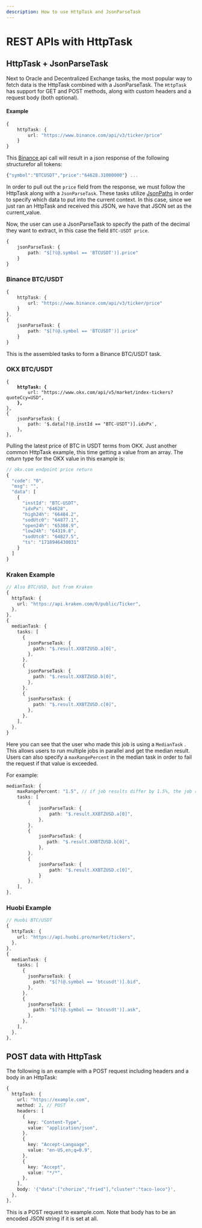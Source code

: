 ```yaml
---
description: How to use HttpTask and JsonParseTask
---
```


# REST APIs with HttpTask

## HttpTask + JsonParseTask

Next to Oracle and Decentralized Exchange tasks, the most popular way to fetch data is the HttpTask combined with a JsonParseTask. The `HttpTask` has support for GET and POST methods, along with custom headers and a request body (both optional).&#x20;

#### Example

```typescript
{
    httpTask: {
        url: "https://www.binance.com/api/v3/ticker/price"
    }
}
```

This [Binance ](https://www.binance.com/en/trade/BTC\_USDT)api call will result in a json response of the following structurefor all tokens:

```typescript
{"symbol":"BTCUSDT","price":"64628.31000000"} ...
```

In order to pull out the `price` field from the response, we must follow the HttpTask along with a `JsonParseTask`. These tasks utilize [JsonPaths](https://goessner.net/articles/JsonPath/) in order to specify which data to put into the current context. In this case, since we just ran an HttpTask and received this JSON, we have that JSON set as the current\_value.&#x20;

Now, the user can use a JsonParseTask to specify the path of the decimal they want to extract, in this case the field `BTC-USDT price`.&#x20;

```typescript
{
    jsonParseTask: {
        path: "$[?(@.symbol == 'BTCUSDT')].price"
    }
}
```

### Binance BTC/USDT

```typescript
{
    httpTask: {
        url: "https://www.binance.com/api/v3/ticker/price"
    }
},
{
    jsonParseTask: {
        path: "$[?(@.symbol == 'BTCUSDT')].price"
    }
}
```

This is the assembled tasks to form a Binance BTC/USDT task.&#x20;

### OKX BTC/USDT

<pre class="language-typescript"><code class="lang-typescript">{
<strong>    httpTask: {
</strong>        url: "https://www.okx.com/api/v5/market/index-tickers?quoteCcy=USD",
<strong>    },
</strong>},
{
    jsonParseTask: {
        path: '$.data[?(@.instId == "BTC-USDT")].idxPx',
    },
},
</code></pre>

Pulling the latest price of BTC in USDT terms from OKX. Just another common HttpTask example, this time getting a value from an array. The return type for the OKX value in this example is:&#x20;

```typescript
// okx.com endpoint price return
{
  "code": "0",
  "msg": "",
  "data": [
    {
      "instId": "BTC-USDT",
      "idxPx": "64628",
      "high24h": "66484.2",
      "sodUtc0": "64877.1",
      "open24h": "65308.9",
      "low24h": "64319.8",
      "sodUtc8": "64827.5",
      "ts": "1718946430031"
    }
  ]
}
```

### Kraken Example

```typescript
// Also BTC/USD, but from Kraken
{
  httpTask: {
    url: "https://api.kraken.com/0/public/Ticker",
  },
},
{
  medianTask: {
    tasks: [
      {
        jsonParseTask: {
          path: "$.result.XXBTZUSD.a[0]",
        },
      },
      {
        jsonParseTask: {
          path: "$.result.XXBTZUSD.b[0]",
        },
      },
      {
        jsonParseTask: {
          path: "$.result.XXBTZUSD.c[0]",
        },
      },
    ],
  },
}
```

Here you can see that the user who made this job is using a `MedianTask` . This allows users to run multiple jobs in parallel and get the median result. Users can also specify a `maxRangePercent` in the median task in order to fail the request if that value is exceeded.&#x20;

For example:

```typescript
medianTask: {
    maxRangePercent: "1.5", // if job results differ by 1.5%, the job run will fail
    tasks: [
        {
            jsonParseTask: {
                path: "$.result.XXBTZUSD.a[0]",
            },
        },
        {
            jsonParseTask: {
               path: "$.result.XXBTZUSD.b[0]",
            },
        },
        {
            jsonParseTask: {
                path: "$.result.XXBTZUSD.c[0]",
            }
        },
    ],
},
```

### Huobi Example

```typescript
// Huobi BTC/USDT
{
  httpTask: {
    url: "https://api.huobi.pro/market/tickers",
  },
},
{
  medianTask: {
    tasks: [
      {
        jsonParseTask: {
          path: "$[?(@.symbol == 'btcusdt')].bid",
        },
      },
      {
        jsonParseTask: {
          path: "$[?(@.symbol == 'btcusdt')].ask",
        },
      },
    ],
  },
},
```

## POST data with HttpTask

The following is an example with a POST request including headers and a body in an HttpTask:

```typescript
{
  httpTask: {
    url: "https://example.com",
    method: 2, // POST
    headers: [
      {
        key: "Content-Type",
        value: "application/json",
      },
      {
        key: "Accept-Language",
        value: "en-US,en;q=0.9",
      },
      {
        key: "Accept",
        value: "*/*",
      },
    ],
    body: '{"data":["chorizo","fried"],"cluster":"taco-loco"}',
  },
},
```

This is a POST request to example.com. Note that body has to be an encoded JSON string if it is set at all.&#x20;

